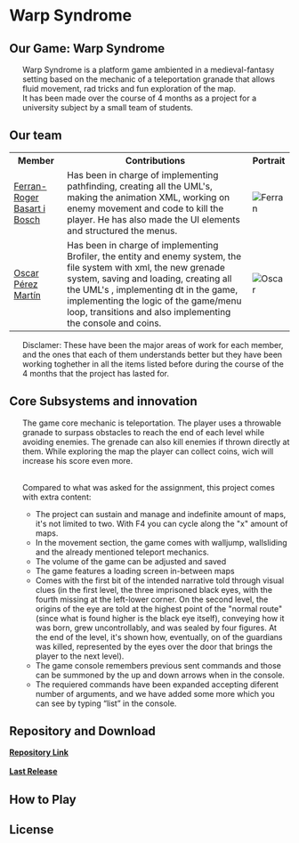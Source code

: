 # Warp Syndrome
## Our Game: Warp Syndrome
<ul>Warp Syndrome is a platform game ambiented in a medieval-fantasy setting based on the mechanic of a teleportation granade that allows fluid movement, rad tricks and fun exploration of the map.<br>
It has been made over the course of 4 months as a project for a university subject by a small team of students.
</ul>

## Our team
<table style="width:100%">
  <tr>
    <th>Member</th>
    <th>Contributions</th> 
    <th>Portrait</th>
  </tr>
  <tr>
    <td> <a href="https://github.com/ferba93">Ferran-Roger Basart i Bosch</a></td>
    <td>Has been in charge of implementing pathfinding, creating all the UML's, making the animation XML, working on enemy movement and code to kill the player. He has also made the UI elements and structured the menus.
</td> 
    <td><img src="https://github.com/ferba93/Warp-Syndrome/blob/master/docs/ferranPortrait.png" alt="Ferran" class="inline"></td>
  </tr>
  <tr>
    <td><a href="https://github.com/oscarpm5">Oscar Pérez Martín</a></td>
    <td>Has been in charge of implementing Brofiler, the entity and enemy system, the file system with xml, the new grenade system, saving and loading, creating all the UML's , implementing dt in the game, implementing the logic of the game/menu loop, transitions and also implementing the console and coins.
</td> 
    <td><img src="https://github.com/ferba93/Warp-Syndrome/blob/master/docs/oscarPortrait.png" alt="Oscar" class="inline"></td>
  </tr>
</table>

<ul>Disclamer: These have been the major areas of work for each member, and the ones that each of them understands better but they have been working toghether in all the items listed before during the course of the 4 months that the project has lasted for.
  </ul>

## Core Subsystems and innovation

<ul>The game core mechanic is teleportation. The player uses a throwable granade to surpass obstacles to reach the end of each level while avoiding enemies. The grenade can also kill enemies if thrown directly at them. While exploring the map the player can collect coins, wich will increase his score even more.<br><br>
</ul>
<ul> 
  
Compared to what was asked for the assignment, this project comes with extra content:<br>
* The project can sustain and manage and indefinite amount of maps, it's not limited to two. With F4 you can cycle along the "x" amount of maps.
* In the movement section, the game comes with walljump, wallsliding and the already mentioned teleport mechanics.
* The volume of the game can be adjusted and saved
* The game features a loading screen in-between maps
* Comes with the first bit of the intended narrative told through visual clues (in the first level, the three imprisoned black eyes, with the fourth missing at the left-lower corner. On the second level, the origins of the eye are told at the highest point of the "normal route" (since what is found higher is the black eye itself), conveying how it was born, grew uncontrollably, and was sealed by four figures. At the end of the level, it's shown how, eventually, on of the guardians was killed, represented by the eyes over the door that brings the player to the next level).
* The game console remembers previous sent commands and those can be summoned by the up and down arrows when in the console.
* The requiered commands have been expanded accepting diferent number of arguments, and we have added some more which you can see by typing “list” in the console.

</ul>

## Repository and Download
<a href="https://github.com/ferba93/Warp-Syndrome/tree/new-master/">__Repository Link__</a>
<br><br>
<a href="https://github.com/ferba93/Warp-Syndrome/releases/tag/v.0.6.2.0-release">__Last Release__</a>
## How to Play
## License
